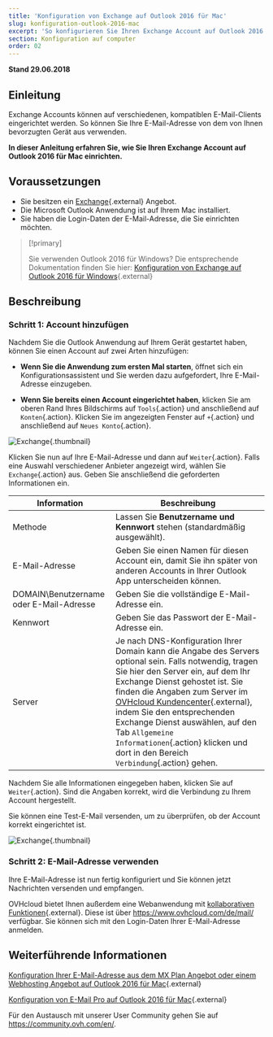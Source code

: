 ```yaml
---
title: 'Konfiguration von Exchange auf Outlook 2016 für Mac'
slug: konfiguration-outlook-2016-mac
excerpt: 'So konfigurieren Sie Ihren Exchange Account auf Outlook 2016 für Mac'
section: Konfiguration auf computer
order: 02
---
```


**Stand 29.06.2018**

## Einleitung

Exchange Accounts können auf verschiedenen, kompatiblen E-Mail-Clients eingerichtet werden. So können Sie Ihre E-Mail-Adresse von dem von Ihnen bevorzugten Gerät aus verwenden.

**In dieser Anleitung erfahren Sie, wie Sie Ihren Exchange Account auf Outlook 2016 für Mac einrichten.**

## Voraussetzungen

- Sie besitzen ein [Exchange](https://www.ovhcloud.com/de/emails/hosted-exchange/){.external} Angebot.
- Die Microsoft Outlook Anwendung ist auf Ihrem Mac installiert.
- Sie haben die Login-Daten der E-Mail-Adresse, die Sie einrichten möchten.

> [!primary]
>
> Sie verwenden Outlook 2016 für Windows? Die entsprechende Dokumentation finden Sie hier: [Konfiguration von Exchange auf Outlook 2016 für Windows](https://docs.ovh.com/de/microsoft-collaborative-solutions/exchange-automatische-konfiguration-auf-outlook-2016){.external}
>

## Beschreibung

### Schritt 1: Account hinzufügen

Nachdem Sie die Outlook Anwendung auf Ihrem Gerät gestartet haben, können Sie einen Account auf zwei Arten hinzufügen:

- **Wenn Sie die Anwendung zum ersten Mal starten**, öffnet sich ein Konfigurationsassistent und Sie werden dazu aufgefordert, Ihre E-Mail-Adresse einzugeben.

- **Wenn Sie bereits einen Account eingerichtet haben**, klicken Sie am oberen Rand Ihres Bildschirms auf `Tools`{.action} und anschließend auf `Konten`{.action}. Klicken Sie im angezeigten Fenster auf `+`{.action} und anschließend auf `Neues Konto`{.action}.

![Exchange](images/configuration-outlook-2016-mac-step1.png){.thumbnail}

Klicken Sie nun auf Ihre E-Mail-Adresse und dann auf `Weiter`{.action}. Falls eine Auswahl verschiedener Anbieter angezeigt wird, wählen Sie `Exchange`{.action} aus. Geben Sie anschließend die geforderten Informationen ein.

|Information|Beschreibung|
|---|---|
|Methode|Lassen Sie **Benutzername und Kennwort** stehen (standardmäßig ausgewählt).|
|E-Mail-Adresse|Geben Sie einen Namen für diesen Account ein, damit Sie ihn später von anderen Accounts in Ihrer Outlook App unterscheiden können.|
|DOMAIN\\Benutzername oder E-Mail-Adresse|Geben Sie die vollständige E-Mail-Adresse ein.|
|Kennwort|Geben Sie das Passwort der E-Mail-Adresse ein.|
|Server|Je nach DNS-Konfiguration Ihrer Domain kann die Angabe des Servers optional sein. Falls notwendig, tragen Sie hier den Server ein, auf dem Ihr Exchange Dienst gehostet ist. Sie finden die Angaben zum Server im [OVHcloud Kundencenter](https://www.ovh.com/auth/?action=gotomanager&from=https://www.ovh.de/&ovhSubsidiary=de){.external}, indem Sie den entsprechenden Exchange Dienst auswählen, auf den Tab `Allgemeine Informationen`{.action} klicken und dort in den Bereich `Verbindung`{.action} gehen.|

Nachdem Sie alle Informationen eingegeben haben, klicken Sie auf `Weiter`{.action}. Sind die Angaben korrekt, wird die Verbindung zu Ihrem Account hergestellt.

Sie können eine Test-E-Mail versenden, um zu überprüfen, ob der Account korrekt eingerichtet ist.

![Exchange](images/configuration-exchange-outlook-2016-mac-step2.png){.thumbnail}

### Schritt 2: E-Mail-Adresse verwenden

Ihre E-Mail-Adresse ist nun fertig konfiguriert und Sie können jetzt Nachrichten versenden und empfangen.

OVHcloud bietet Ihnen außerdem eine Webanwendung mit [kollaborativen Funktionen](https://www.ovhcloud.com/de/emails/){.external}. Diese ist über <https://www.ovhcloud.com/de/mail/> verfügbar. Sie können sich mit den Login-Daten Ihrer E-Mail-Adresse anmelden.

## Weiterführende Informationen

[Konfiguration Ihrer E-Mail-Adresse aus dem MX Plan Angebot oder einem Webhosting Angebot auf Outlook 2016 für Mac](https://docs.ovh.com/de/emails/konfiguration-outlook-2016-mac/){.external}

[Konfiguration von E-Mail Pro auf Outlook 2016 für Mac](https://docs.ovh.com/de/emails-pro/konfiguration-outlook-2016-mac/){.external}

Für den Austausch mit unserer User Community gehen Sie auf <https://community.ovh.com/en/>.
